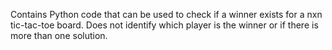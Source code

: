 Contains Python code that can be used to check if a winner exists for a nxn tic-tac-toe board. Does not identify which player is the winner or if there is more than one solution.